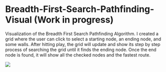 # Breadth-First-Search-Pathfinding-Visual (Work in progress)

Visualization of the Breadth First Search Pathfinding Algorithm. I created a grid where the user can click to select a starting node, an ending node, and some walls. After hitting play, the grid will update and show its step by step process of searching the grid until it finds the ending node. Once the end node is found, it will show all the checked nodes and the fastest route. 

![](BFS.gif)
